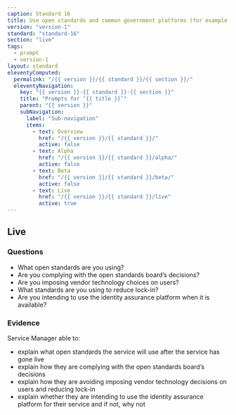 ```yaml
---
caption: Standard 16
title: Use open standards and common government platforms (for example, identity assurance) where available.
version: "version-1"
standard: "standard-16"
section: "live"
tags:
  - prompt
  - version-1
layout: standard
eleventyComputed:
  permalink: "/{{ version }}/{{ standard }}/{{ section }}/"
  eleventyNavigation:
    key: "{{ version }}-{{ standard }}-{{ section }}"
    title: "Prompts for ‘{{ title }}’"
    parent: "{{ version }}"
    subNavigation:
      label: "Sub-navigation"
      items:
        - text: Overview
          href: "/{{ version }}/{{ standard }}/"
          active: false
        - text: Alpha
          href: "/{{ version }}/{{ standard }}/alpha/"
          active: false
        - text: Beta
          href: "/{{ version }}/{{ standard }}/beta/"
          active: false
        - text: Live
          href: "/{{ version }}/{{ standard }}/live"
          active: true
---
```


## Live

### Questions

- What open standards are you using?
- Are you complying with the open standards board’s decisions?
- Are you imposing vendor technology choices on users?
- What standards are you using to reduce lock-in?
- Are you intending to use the identity assurance platform when it is available?

### Evidence

Service Manager able to:

- explain what open standards the service will use after the service has gone live
- explain how they are complying with the open standards board’s decisions
- explain how they are avoiding imposing vendor technology decisions on users and reducing lock-in
- explain whether they are intending to use the identity assurance platform for their service and if not, why not
